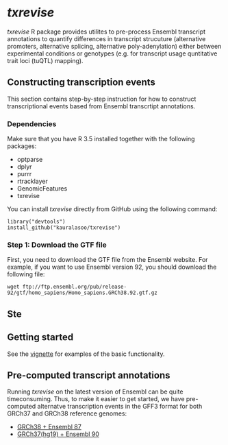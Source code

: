 # _txrevise_
_txrevise_ R package provides utilites to pre-process Ensembl transcript annotations to quantify differences in transcript strucuture (alternative promoters, alternative splicing, alternative poly-adenylation) either between experimental conditions or genotypes (e.g. for transcript usage quntitative trait loci (tuQTL) mapping). 

## Constructing transcription events
This section contains step-by-step instruction for how to construct transcriptional events based from Ensembl transcrtipt annotations.
### Dependencies
Make sure that you have R 3.5 installed together with the following packages:

 - optparse
 - dplyr
 - purrr
 - rtracklayer
 - GenomicFeatures
 - txrevise

You can install _txrevise_ directly from GitHub using the following command:

	library("devtools")
	install_github("kauralasoo/txrevise")

### Step 1: Download the GTF file
First, you need to download the GTF file from the Ensembl website. For example, if you want to use Ensembl version 92, you should download the following file:

	wget ftp://ftp.ensembl.org/pub/release-92/gtf/homo_sapiens/Homo_sapiens.GRCh38.92.gtf.gz

## Ste

## Getting started
See the [vignette](http://htmlpreview.github.io/?https://github.com/kauralasoo/txrevise/blob/master/inst/doc/construct_events.html) for examples of the basic functionality.

## Pre-computed transcript annotations
Running _txrevise_ on the latest version of Ensembl can be quite timeconsuming. Thus, to make it easier to get started, we have pre-computed alternatve transcription events in the GFF3 format for both GRCh37 and GRCh38 reference genomes:
* [GRCh38 + Ensembl 87](https://zenodo.org/record/997492#.Wcqa3tMjHOQ)
* [GRCh37(hg19) + Ensembl 90](https://zenodo.org/record/997251#.Wco2Q9MjHUJ)
<!--stackedit_data:
eyJoaXN0b3J5IjpbLTE5MTY4NjU0NDksLTE4MzMxODI4MzQsLT
E1ODU4OTUwNDhdfQ==
-->